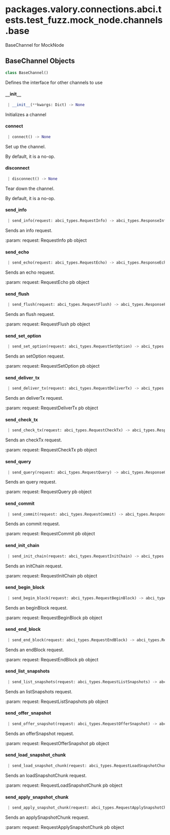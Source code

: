 <a name="packages.valory.connections.abci.tests.test_fuzz.mock_node.channels.base"></a>
# packages.valory.connections.abci.tests.test`_`fuzz.mock`_`node.channels.base

BaseChannel for MockNode

<a name="packages.valory.connections.abci.tests.test_fuzz.mock_node.channels.base.BaseChannel"></a>
## BaseChannel Objects

```python
class BaseChannel()
```

Defines the interface for other channels to use

<a name="packages.valory.connections.abci.tests.test_fuzz.mock_node.channels.base.BaseChannel.__init__"></a>
#### `__`init`__`

```python
 | __init__(**kwargs: Dict) -> None
```

Initializes a channel

<a name="packages.valory.connections.abci.tests.test_fuzz.mock_node.channels.base.BaseChannel.connect"></a>
#### connect

```python
 | connect() -> None
```

Set up the channel.

By default, it is a no-op.

<a name="packages.valory.connections.abci.tests.test_fuzz.mock_node.channels.base.BaseChannel.disconnect"></a>
#### disconnect

```python
 | disconnect() -> None
```

Tear down the channel.

By default, it is a no-op.

<a name="packages.valory.connections.abci.tests.test_fuzz.mock_node.channels.base.BaseChannel.send_info"></a>
#### send`_`info

```python
 | send_info(request: abci_types.RequestInfo) -> abci_types.ResponseInfo
```

Sends an info request.

:param: request: RequestInfo pb object

<a name="packages.valory.connections.abci.tests.test_fuzz.mock_node.channels.base.BaseChannel.send_echo"></a>
#### send`_`echo

```python
 | send_echo(request: abci_types.RequestEcho) -> abci_types.ResponseEcho
```

Sends an echo request.

:param: request: RequestEcho pb object

<a name="packages.valory.connections.abci.tests.test_fuzz.mock_node.channels.base.BaseChannel.send_flush"></a>
#### send`_`flush

```python
 | send_flush(request: abci_types.RequestFlush) -> abci_types.ResponseFlush
```

Sends an flush request.

:param: request: RequestFlush pb object

<a name="packages.valory.connections.abci.tests.test_fuzz.mock_node.channels.base.BaseChannel.send_set_option"></a>
#### send`_`set`_`option

```python
 | send_set_option(request: abci_types.RequestSetOption) -> abci_types.ResponseSetOption
```

Sends an setOption request.

:param: request: RequestSetOption pb object

<a name="packages.valory.connections.abci.tests.test_fuzz.mock_node.channels.base.BaseChannel.send_deliver_tx"></a>
#### send`_`deliver`_`tx

```python
 | send_deliver_tx(request: abci_types.RequestDeliverTx) -> abci_types.ResponseDeliverTx
```

Sends an deliverTx request.

:param: request: RequestDeliverTx pb object

<a name="packages.valory.connections.abci.tests.test_fuzz.mock_node.channels.base.BaseChannel.send_check_tx"></a>
#### send`_`check`_`tx

```python
 | send_check_tx(request: abci_types.RequestCheckTx) -> abci_types.ResponseCheckTx
```

Sends an checkTx request.

:param: request: RequestCheckTx pb object

<a name="packages.valory.connections.abci.tests.test_fuzz.mock_node.channels.base.BaseChannel.send_query"></a>
#### send`_`query

```python
 | send_query(request: abci_types.RequestQuery) -> abci_types.ResponseQuery
```

Sends an query request.

:param: request: RequestQuery pb object

<a name="packages.valory.connections.abci.tests.test_fuzz.mock_node.channels.base.BaseChannel.send_commit"></a>
#### send`_`commit

```python
 | send_commit(request: abci_types.RequestCommit) -> abci_types.ResponseCommit
```

Sends an commit request.

:param: request: RequestCommit pb object

<a name="packages.valory.connections.abci.tests.test_fuzz.mock_node.channels.base.BaseChannel.send_init_chain"></a>
#### send`_`init`_`chain

```python
 | send_init_chain(request: abci_types.RequestInitChain) -> abci_types.ResponseInitChain
```

Sends an initChain request.

:param: request: RequestInitChain pb object

<a name="packages.valory.connections.abci.tests.test_fuzz.mock_node.channels.base.BaseChannel.send_begin_block"></a>
#### send`_`begin`_`block

```python
 | send_begin_block(request: abci_types.RequestBeginBlock) -> abci_types.ResponseBeginBlock
```

Sends an beginBlock request.

:param: request: RequestBeginBlock pb object

<a name="packages.valory.connections.abci.tests.test_fuzz.mock_node.channels.base.BaseChannel.send_end_block"></a>
#### send`_`end`_`block

```python
 | send_end_block(request: abci_types.RequestEndBlock) -> abci_types.ResponseEndBlock
```

Sends an endBlock request.

:param: request: RequestEndBlock pb object

<a name="packages.valory.connections.abci.tests.test_fuzz.mock_node.channels.base.BaseChannel.send_list_snapshots"></a>
#### send`_`list`_`snapshots

```python
 | send_list_snapshots(request: abci_types.RequestListSnapshots) -> abci_types.ResponseListSnapshots
```

Sends an listSnapshots request.

:param: request: RequestListSnapshots pb object

<a name="packages.valory.connections.abci.tests.test_fuzz.mock_node.channels.base.BaseChannel.send_offer_snapshot"></a>
#### send`_`offer`_`snapshot

```python
 | send_offer_snapshot(request: abci_types.RequestOfferSnapshot) -> abci_types.ResponseOfferSnapshot
```

Sends an offerSnapshot request.

:param: request: RequestOfferSnapshot pb object

<a name="packages.valory.connections.abci.tests.test_fuzz.mock_node.channels.base.BaseChannel.send_load_snapshot_chunk"></a>
#### send`_`load`_`snapshot`_`chunk

```python
 | send_load_snapshot_chunk(request: abci_types.RequestLoadSnapshotChunk) -> abci_types.ResponseLoadSnapshotChunk
```

Sends an loadSnapshotChunk request.

:param: request: RequestLoadSnapshotChunk pb object

<a name="packages.valory.connections.abci.tests.test_fuzz.mock_node.channels.base.BaseChannel.send_apply_snapshot_chunk"></a>
#### send`_`apply`_`snapshot`_`chunk

```python
 | send_apply_snapshot_chunk(request: abci_types.RequestApplySnapshotChunk) -> abci_types.ResponseApplySnapshotChunk
```

Sends an applySnapshotChunk request.

:param: request: RequestApplySnapshotChunk pb object

